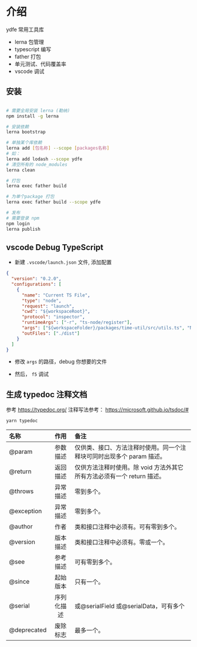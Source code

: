 # 介绍

ydfe 常用工具库

- lerna 包管理
- typescript 编写
- father 打包
- 单元测试、代码覆盖率
- vscode 调试

## 安装

```sh

# 需要全局安装 lerna (勒纳)
npm install -g lerna

# 安装依赖
lerna bootstrap

# 单独某个库依赖
lerna add [包名称] --scope [packages名称]
# 如：
lerna add lodash --scope ydfe
# 清空所有的 node_modules
lerna clean

# 打包
lerna exec father build

# 为单个package 打包
lerna exec father build --scope ydfe

# 发布
# 需要登录 npm
npm login
lerna publish
```

## vscode Debug TypeScript

- 新建 `.vscode/launch.json` 文件, 添加配置

```json
{
  "version": "0.2.0",
  "configurations": [
    {
      "name": "Current TS File",
      "type": "node",
      "request": "launch",
      "cwd": "${workspaceRoot}",
      "protocol": "inspector",
      "runtimeArgs": ["-r", "ts-node/register"],
      "args": ["${workspaceFolder}/packages/time-util/src/utils.ts", "NODE_ENV='development'"],
      "outFiles": ["./dist"]
    }
  ]
}
```

- 修改 `args` 的路径，debug 你想要的文件

- 然后， `f5` 调试

## 生成 typedoc 注释文档

参考 https://typedoc.org/
注释写法参考： https://microsoft.github.io/tsdoc/#

```sh
yarn typedoc
```

| 名称        |    作用    | 备注                                                                   |
| :---------- | :--------: | :--------------------------------------------------------------------- |
| @param      |  参数描述  | 仅供类、接口、方法注释时使用。同一个注释块可同时出现多个 param 描述。  |
| @return     |  返回描述  | 仅供方法注释时使用。除 void 方法外其它所有方法必须有一个 return 描述。 |
| @throws     |  异常描述  | 零到多个。                                                             |
| @exception  |  异常描述  | 零到多个。                                                             |
| @author     |    作者    | 类和接口注释中必须有。可有零到多个。                                   |
| @version    |  版本描述  | 类和接口注释中必须有。零或一个。                                       |
| @see        |  参考描述  | 可有零到多个。                                                         |
| @since      |  起始版本  | 只有一个。                                                             |
| @serial     | 序列化描述 | 或@serialField 或@serialData，可有多个                                 |
| @deprecated |  废除标志  | 最多一个。                                                             |
